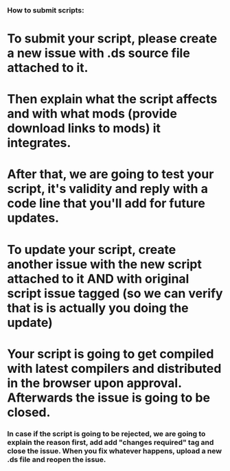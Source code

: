 ### How to submit scripts:

# To submit your script, please create a new issue with .ds source file attached to it.
# Then explain what the script affects and with what mods (provide download links to mods) it integrates.
# After that, we are going to test your script, it's validity and reply with a code line that you'll add for future updates.
# To update your script, create another issue with the new script attached to it AND with original script issue tagged (so we can verify that is is actually you doing the update)
# Your script is going to get compiled with latest compilers and distributed in the browser upon approval. Afterwards the issue is going to be closed.

### In case if the script is going to be rejected, we are going to explain the reason first, add add "changes required" tag and close the issue. When you fix whatever happens, upload a new .ds file and reopen the issue.